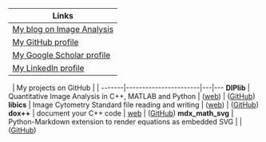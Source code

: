 | Links |
|-------|
| [My blog on Image Analysis](https://www.crisluengo.net) |
| [My GitHub profile](https://github.com/crisluengo) |
| [My Google Scholar profile](http://scholar.google.com/citations?user=SM3nQwYAAAAJ&hl=en) |
| [My LinkedIn profile](https://www.linkedin.com/in/crisluengo) |

&nbsp; | My projects on GitHub |   |
-------|-----------------------|---|---
**DIPlib** | Quantitative Image Analysis in C++, MATLAB and Python | ([web](https://diplib.org)) | ([GitHub](https://github.com/DIPlib/diplib))
**libics** | Image Cytometry Standard file reading and writing | ([web](https://svi-opensource.github.io/libics/)) | ([GitHub](https://github.com/svi-opensource/libics))
**dox++**  | document your C++ code | [web](https://crisluengo.github.io/doxpp/) | ([GitHub](https://github.com/crisluengo/doxpp))
**mdx\_math\_svg** | Python-Markdown extension to render equations as embedded SVG | | ([GitHub](https://github.com/crisluengo/mdx_math_svg))
